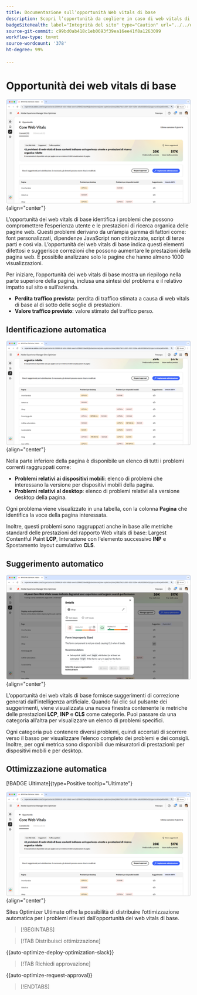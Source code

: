 ```yaml
---
title: Documentazione sull’opportunità Web vitals di base
description: Scopri l’opportunità da cogliere in caso di web vitals di base e come utilizzarla per migliorare l’acquisizione del traffico.
badgeSiteHealth: label="Integrità del sito" type="Caution" url="../../opportunity-types/site-health.md" tooltip="Integrità del sito"
source-git-commit: c99bd0ab418c1eb0693f39ea16ee41f8a1263099
workflow-type: tm+mt
source-wordcount: '378'
ht-degree: 99%

---
```



# Opportunità dei web vitals di base

![opportunità web vitals di base](./assets/core-web-vitals/hero.png){align="center"}

L’opportunità dei web vitals di base identifica i problemi che possono compromettere l’esperienza utente e le prestazioni di ricerca organica delle pagine web. Questi problemi derivano da un’ampia gamma di fattori come: font personalizzati, dipendenze JavaScript non ottimizzate, script di terze parti e così via. L’opportunità dei web vitals di base indica questi elementi difettosi e suggerisce correzioni che possono aumentare le prestazioni della pagina web. È possibile analizzare solo le pagine che hanno almeno 1000 visualizzazioni.

Per iniziare, l’opportunità dei web vitals di base mostra un riepilogo nella parte superiore della pagina, inclusa una sintesi del problema e il relativo impatto sul sito e sull’azienda.

* **Perdita traffico prevista**: perdita di traffico stimata a causa di web vitals di base al di sotto delle soglie di prestazioni.
* **Valore traffico previsto**: valore stimato del traffico perso.

## Identificazione automatica

![Identificazione automatica dei web vitals di base](./assets/core-web-vitals/auto-identify.png){align="center"}

Nella parte inferiore della pagina è disponibile un elenco di tutti i problemi correnti raggruppati come:

* **Problemi relativi ai dispositivi mobili**: elenco di problemi che interessano la versione per dispositivi mobili della pagina.
* **Problemi relativi al desktop**: elenco di problemi relativi alla versione desktop della pagina.

Ogni problema viene visualizzato in una tabella, con la colonna **Pagina** che identifica la voce della pagina interessata.

Inoltre, questi problemi sono raggruppati anche in base alle metriche standard delle prestazioni del rapporto Web vitals di base: Largest Contentful Paint **LCP**, Interazione con l’elemento successivo **INP** e Spostamento layout cumulativo **CLS**.

## Suggerimento automatico

![Suggerimento automatico per l’opportunità Web vitals di base](./assets/core-web-vitals/auto-suggest.png){align="center"}

L’opportunità dei web vitals di base fornisce suggerimenti di correzione generati dall’intelligenza artificiale. Quando fai clic sul pulsante dei suggerimenti, viene visualizzata una nuova finestra contenente le metriche delle prestazioni **LCP**, **INP** e **CLS** come categorie. Puoi passare da una categoria all’altra per visualizzare un elenco di problemi specifici.

Ogni categoria può contenere diversi problemi, quindi accertati di scorrere verso il basso per visualizzare l’elenco completo dei problemi e dei consigli.  Inoltre, per ogni metrica sono disponibili due misuratori di prestazioni: per dispositivi mobili e per desktop.

## Ottimizzazione automatica

[!BADGE Ultimate]{type=Positive tooltip="Ultimate"}

![Ottimizzazione automatica dell’opportunità dei web vitals di base](./assets/core-web-vitals/auto-optimize.png){align="center"}

Sites Optimizer Ultimate offre la possibilità di distribuire l’ottimizzazione automatica per i problemi rilevati dall’opportunità dei web vitals di base. <!--- TBD-need more in-depth and opportunity specific information here. What does the auto-optimization do?-->

>[!BEGINTABS]

>[!TAB Distribuisci ottimizzazione]

{{auto-optimize-deploy-optimization-slack}}

>[!TAB Richiedi approvazione]

{{auto-optimize-request-approval}}

>[!ENDTABS]

